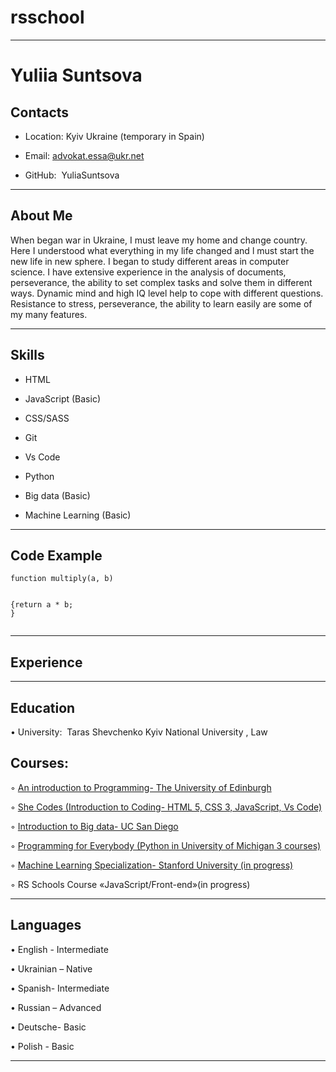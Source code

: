 # rsschool

---

# **Yuliia Suntsova**

## **Contacts**

- Location: Kyiv Ukraine (temporary in Spain)

- Email: advokat.essa@ukr.net

- GitHub:  YuliaSuntsova

---

## **About Me**

When began war in Ukraine, I must leave my home and change country. Here I understood what everything in my life changed and l must start the new life in new sphere. I began to study different areas in computer science. I have extensive experience in the analysis of documents, perseverance, the ability to set complex tasks and solve them in different ways. Dynamic mind and high IQ level help to cope with different questions. Resistance to stress, perseverance, the ability to learn easily are some of my many features.

---

## **Skills**

- HTML

- JavaScript (Basic)

- CSS/SASS

- Git

- Vs Code

- Python

- Big data (Basic)

- Machine Learning (Basic)

---

## **Code Example**

```
function multiply(a, b)


{return a * b;
}


```

---

## **Experience**

---

## **Education**

• University:  Taras Shevchenko Kyiv National University , Law

## **Courses:**

◦ [An introduction to Programming- The University of Edinburgh](https://www.coursera.org/learn/intro-programming")

◦ [She Codes (Introduction to Coding- HTML 5, CSS 3, JavaScript, Vs Code)](https://www.shecodes.io/)

◦ [Introduction to Big data- UC San Diego](https://www.coursera.org/learn/big-data-introduction)

◦ [Programming for Everybody (Python in University of Michigan 3 courses)](https://www.coursera.org/learn/python)

◦ [Machine Learning Specialization- Stanford University (in progress)](https://www.coursera.org/specializations/machine-learning-introduction)

◦ RS Schools Course «JavaScript/Front-end»(in progress)

---

## **Languages**

• English - Intermediate

• Ukrainian – Native

• Spanish- Intermediate

• Russian – Advanced

• Deutsche- Basic

• Polish - Basic

---
